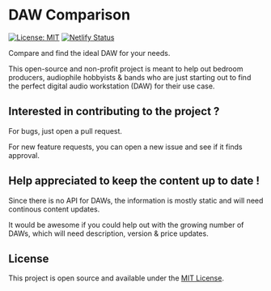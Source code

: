 # DAW Comparison

[![License: MIT](https://img.shields.io/badge/License-MIT-blue.svg)](https://opensource.org/licenses/MIT) [![Netlify Status](https://api.netlify.com/api/v1/badges/5aa915a2-83dd-4144-8300-4fc58c6fbb3b/deploy-status)](https://app.netlify.com/sites/dawcomparison/deploys)

Compare and find the ideal DAW for your needs.

This open-source and non-profit project is meant to help out bedroom
producers, audiophile hobbyists & bands who are just starting out to
find the perfect digital audio workstation (DAW) for their use case.

## Interested in contributing to the project ?

For bugs, just open a pull request.

For new feature requests, you can open a new issue and see if it finds approval.

## Help appreciated to keep the content up to date !

Since there is no API for DAWs, the information is mostly static and will need continous content updates.

It would be awesome if you could help out with the growing number of DAWs, which will need description, version & price updates.

## License

This project is open source and available under the [MIT License](LICENSE).
